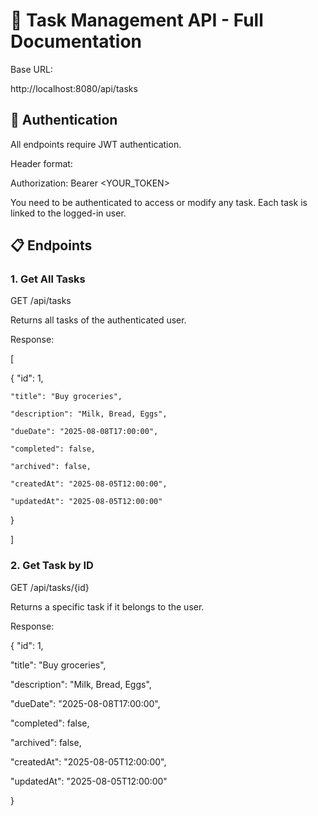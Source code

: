 # 📝 Task Management API - Full Documentation

Base URL:


http://localhost:8080/api/tasks

## 🔐 Authentication

All endpoints require JWT authentication.

Header format:

Authorization: Bearer <YOUR_TOKEN>

You need to be authenticated to access or modify any task. Each task is linked to the logged-in user.

## 📋 Endpoints

### 1. Get All Tasks
  
 GET /api/tasks
   
Returns all tasks of the authenticated user.

Response:


[

  {
    "id": 1,
    
    "title": "Buy groceries",
    
    "description": "Milk, Bread, Eggs",
    
    "dueDate": "2025-08-08T17:00:00",
    
    "completed": false,
    
    "archived": false,
    
    "createdAt": "2025-08-05T12:00:00",
    
    "updatedAt": "2025-08-05T12:00:00"
    
  }
  
]
### 2. Get Task by ID

GET /api/tasks/{id}

Returns a specific task if it belongs to the user.

Response:

{
  "id": 1,
  
  "title": "Buy groceries",
  
  "description": "Milk, Bread, Eggs",
  
  "dueDate": "2025-08-08T17:00:00",
  
  "completed": false,
  
  "archived": false,
  
  "createdAt": "2025-08-05T12:00:00",
  
  "updatedAt": "2025-08-05T12:00:00"
  
}
